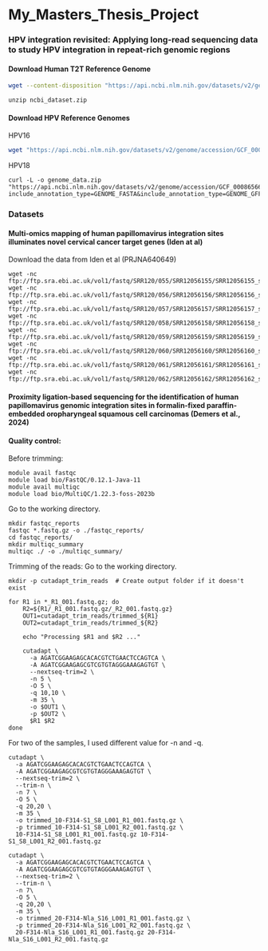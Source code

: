 # My_Masters_Thesis_Project
### HPV integration revisited: Applying long-read sequencing data to study HPV integration in repeat-rich genomic regions
#### Download Human T2T Reference Genome

```bash
wget --content-disposition "https://api.ncbi.nlm.nih.gov/datasets/v2/genome/accession/GCF_009914755.1/download?include_annotation_type=GENOME_FASTA&include_annotation_type=GENOME_GFF&include_annotation_type=RNA_FASTA&include_annotation_type=CDS_FASTA&include_annotation_type=PROT_FASTA&include_annotation_type=SEQUENCE_REPORT&hydrated=FULLY_HYDRATED"
```
```
unzip ncbi_dataset.zip
```

#### Download HPV Reference Genomes

HPV16
```bash
wget "https://api.ncbi.nlm.nih.gov/datasets/v2/genome/accession/GCF_000863945.3/download?include_annotation_type=GENOME_FASTA&include_annotation_type=GENOME_GFF&include_annotation_type=RNA_FASTA&include_annotation_type=CDS_FASTA&include_annotation_type=PROT_FASTA&include_annotation_type=SEQUENCE_REPORT&hydrated=FULLY_HYDRATED" -O hpv16_dataset.zip
```
HPV18
```
curl -L -o genome_data.zip "https://api.ncbi.nlm.nih.gov/datasets/v2/genome/accession/GCF_000865665.1/download?include_annotation_type=GENOME_FASTA&include_annotation_type=GENOME_GFF&include_annotation_type=RNA_FASTA&include_annotation_type=CDS_FASTA&include_annotation_type=PROT_FASTA&include_annotation_type=SEQUENCE_REPORT&hydrated=FULLY_HYDRATED"
```
### Datasets
#### Multi-omics mapping of human papillomavirus integration sites illuminates novel cervical cancer target genes (Iden at al)
Download the data from Iden et al (PRJNA640649)
```
wget -nc ftp://ftp.sra.ebi.ac.uk/vol1/fastq/SRR120/055/SRR12056155/SRR12056155_subreads.fastq.gz
wget -nc ftp://ftp.sra.ebi.ac.uk/vol1/fastq/SRR120/056/SRR12056156/SRR12056156_subreads.fastq.gz
wget -nc ftp://ftp.sra.ebi.ac.uk/vol1/fastq/SRR120/057/SRR12056157/SRR12056157_subreads.fastq.gz
wget -nc ftp://ftp.sra.ebi.ac.uk/vol1/fastq/SRR120/058/SRR12056158/SRR12056158_subreads.fastq.gz
wget -nc ftp://ftp.sra.ebi.ac.uk/vol1/fastq/SRR120/059/SRR12056159/SRR12056159_subreads.fastq.gz
wget -nc ftp://ftp.sra.ebi.ac.uk/vol1/fastq/SRR120/060/SRR12056160/SRR12056160_subreads.fastq.gz
wget -nc ftp://ftp.sra.ebi.ac.uk/vol1/fastq/SRR120/061/SRR12056161/SRR12056161_subreads.fastq.gz
wget -nc ftp://ftp.sra.ebi.ac.uk/vol1/fastq/SRR120/062/SRR12056162/SRR12056162_subreads.fastq.gz

```
#### Proximity ligation‐based sequencing for the identification of human papillomavirus genomic integration sites in formalin‐fixed paraffin- embedded oropharyngeal squamous cell carcinomas (Demers et al., 2024) 
#### Quality control:

Before trimming:
```
module avail fastqc
module load bio/FastQC/0.12.1-Java-11
module avail multiqc
module load bio/MultiQC/1.22.3-foss-2023b
```
Go to the working directory.
```
mkdir fastqc_reports
fastqc *.fastq.gz -o ./fastqc_reports/
cd fastqc_reports/
mkdir multiqc_summary
multiqc ./ -o ./multiqc_summary/
```
Trimming of the reads:
Go to the working directory.
```
mkdir -p cutadapt_trim_reads  # Create output folder if it doesn't exist

for R1 in *_R1_001.fastq.gz; do
    R2=${R1/_R1_001.fastq.gz/_R2_001.fastq.gz}                      
    OUT1=cutadapt_trim_reads/trimmed_${R1}
    OUT2=cutadapt_trim_reads/trimmed_${R2}                  

    echo "Processing $R1 and $R2 ..."

    cutadapt \
      -a AGATCGGAAGAGCACACGTCTGAACTCCAGTCA \
      -A AGATCGGAAGAGCGTCGTGTAGGGAAAGAGTGT \
      --nextseq-trim=2 \
      -n 5 \
      -O 5 \
      -q 10,10 \
      -m 35 \
      -o $OUT1 \
      -p $OUT2 \
      $R1 $R2
done
```
For two of the samples, I used different value for -n and -q.
```
cutadapt \
  -a AGATCGGAAGAGCACACGTCTGAACTCCAGTCA \
  -A AGATCGGAAGAGCGTCGTGTAGGGAAAGAGTGT \
  --nextseq-trim=2 \
  --trim-n \
  -n 7 \
  -O 5 \
  -q 20,20 \
  -m 35 \
  -o trimmed_10-F314-S1_S8_L001_R1_001.fastq.gz \
  -p trimmed_10-F314-S1_S8_L001_R2_001.fastq.gz \
  10-F314-S1_S8_L001_R1_001.fastq.gz 10-F314-S1_S8_L001_R2_001.fastq.gz

cutadapt \
  -a AGATCGGAAGAGCACACGTCTGAACTCCAGTCA \
  -A AGATCGGAAGAGCGTCGTGTAGGGAAAGAGTGT \
  --nextseq-trim=2 \
  --trim-n \
  -n 7\
  -O 5 \
  -q 20,20 \
  -m 35 \
  -o trimmed_20-F314-Nla_S16_L001_R1_001.fastq.gz \
  -p trimmed_20-F314-Nla_S16_L001_R2_001.fastq.gz \
  20-F314-Nla_S16_L001_R1_001.fastq.gz 20-F314-Nla_S16_L001_R2_001.fastq.gz
```

